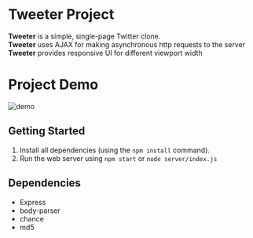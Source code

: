 # Tweeter Project

**Tweeter** is a simple, single-page Twitter clone.  
**Tweeter** uses AJAX for making asynchronous http requests to the server  
**Tweeter** provides responsive UI for different viewport width

# Project Demo
![demo](https://user-images.githubusercontent.com/105215745/229091177-85f13f98-6752-45bf-8e54-97d08638c5a0.gif)

## Getting Started

1. Install all dependencies (using the `npm install` command).
2. Run the web server using `npm start` or `node server/index.js`

## Dependencies

- Express
- body-parser
- chance
- md5
